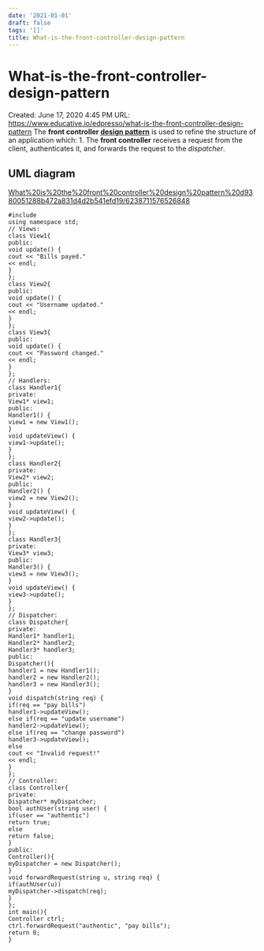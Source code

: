 ```yaml
---
date: '2021-01-01'
draft: false
tags: '[]'
title: What-is-the-front-controller-design-pattern
---
```


# What-is-the-front-controller-design-pattern

Created: June 17, 2020 4:45 PM
URL: https://www.educative.io/edpresso/what-is-the-front-controller-design-pattern
The **front controller [design pattern](https://www.educative.io/edpresso/design-patterns-in-java)** is used to refine the structure of an application which:
1.
The **front controller** receives a request from the client, authenticates it, and forwards the request to the *dispatcher*.
## UML diagram
[What%20is%20the%20front%20controller%20design%20pattern%20d9380051288b472a831d4d2b541efd19/6238711576526848](What%20is%20the%20front%20controller%20design%20pattern%20d9380051288b472a831d4d2b541efd19/6238711576526848)
```
#include
using namespace std;
// Views:
class View1{
public:
void update() {
cout << "Bills payed."
<< endl;
}
};
class View2{
public:
void update() {
cout << "Username updated."
<< endl;
}
};
class View3{
public:
void update() {
cout << "Password changed."
<< endl;
}
};
// Handlers:
class Handler1{
private:
View1* view1;
public:
Handler1() {
view1 = new View1();
}
void updateView() {
view1->update();
}
};
class Handler2{
private:
View2* view2;
public:
Handler2() {
view2 = new View2();
}
void updateView() {
view2->update();
}
};
class Handler3{
private:
View3* view3;
public:
Handler3() {
view3 = new View3();
}
void updateView() {
view3->update();
}
};
// Dispatcher:
class Dispatcher{
private:
Handler1* handler1;
Handler2* handler2;
Handler3* handler3;
public:
Dispatcher(){
handler1 = new Handler1();
handler2 = new Handler2();
handler3 = new Handler3();
}
void dispatch(string req) {
if(req == "pay bills")
handler1->updateView();
else if(req == "update username")
handler2->updateView();
else if(req == "change password")
handler3->updateView();
else
cout << "Invalid request!"
<< endl;
}
};
// Controller:
class Controller{
private:
Dispatcher* myDispatcher;
bool authUser(string user) {
if(user == "authentic")
return true;
else
return false;
}
public:
Controller(){
myDispatcher = new Dispatcher();
}
void forwardRequest(string u, string req) {
if(authUser(u))
myDispatcher->dispatch(req);
}
};
int main(){
Controller ctrl;
ctrl.forwardRequest("authentic", "pay bills");
return 0;
}
```
